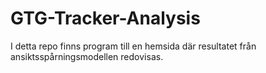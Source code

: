 # GTG-Tracker-Analysis
I detta repo finns program till en hemsida där resultatet från ansiktsspårningsmodellen redovisas. 
